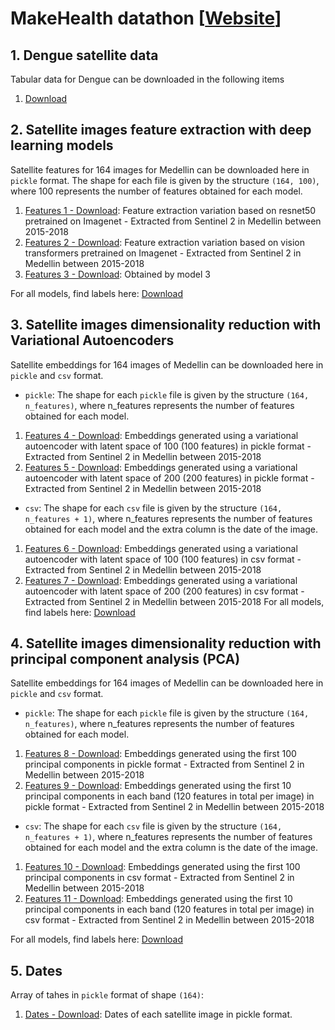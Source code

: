 # MakeHealth datathon [[Website](http://makehealthlatam.com/en/)]

## 1. Dengue satellite data 
Tabular data for Dengue can be downloaded in the following items

1. [Download](addheredata) 


## 2. Satellite images feature extraction with deep learning models

Satellite features for 164 images for Medellin can be downloaded here in `pickle` format. The shape for each file is given by the structure `(164, 100)`, where 100 represents the number of features obtained for each model. 

1. [Features 1 - Download](https://drive.google.com/file/d/1-6z54hbeRyQNDgKG_c1ZMYhadz8kVsha/view?usp=sharing): Feature extraction variation based on resnet50 pretrained on Imagenet - Extracted from Sentinel 2 in Medellin between 2015-2018
2. [Features 2 - Download](https://drive.google.com/file/d/1-LbFSHPsPac9uLlfVzkJvg4f8JobZfLJ/view?usp=sharing): Feature extraction variation based on vision transformers pretrained on Imagenet - Extracted from Sentinel 2 in Medellin between 2015-2018
3. [Features 3 - Download](Download): Obtained by model 3

For all models, find labels here: [Download](https://drive.google.com/file/d/1-RPe1OEqeqvrCedCSIXGRTN6XFYjzHfU/view?usp=sharing)

## 3. Satellite images dimensionality reduction with Variational Autoencoders

Satellite embeddings for 164 images of Medellin can be downloaded here in `pickle` and `csv` format. 
* `pickle`: The shape for each `pickle` file is given by the structure `(164, n_features)`, where n_features represents the number of features obtained for each model.
1. [Features 4 - Download](https://drive.google.com/file/d/1oqbrU0e_86bItrHFD7NA1CRWG0U7Jeqz/view?usp=sharing): Embeddings generated using a variational autoencoder with latent space of 100 (100 features) in pickle format - Extracted from Sentinel 2 in Medellin between 2015-2018
2. [Features 5 - Download](https://drive.google.com/file/d/1lal9d1U5_U268TaqQSrWSyAAauy0Ww-e/view?usp=sharing): Embeddings generated using a variational autoencoder with latent space of 200 (200 features) in pickle format - Extracted from Sentinel 2 in Medellin between 2015-2018

* `csv`: The shape for each `csv` file is given by the structure `(164, n_features + 1)`, where n_features represents the number of features obtained for each model and the extra column is the date of the image.
1. [Features 6 - Download](https://drive.google.com/file/d/17BSXuyThcOxuDSIjsNaHfxJivf1EF30-/view?usp=sharing): Embeddings generated using a variational autoencoder with latent space of 100 (100 features) in csv format - Extracted from Sentinel 2 in Medellin between 2015-2018
2. [Features 7 - Download](https://drive.google.com/file/d/1ERUx6ZWy6fw62xvGdI5CL2gbXa831Izs/view?usp=sharing): Embeddings generated using a variational autoencoder with latent space of 200 (200 features) in csv format - Extracted from Sentinel 2 in Medellin between 2015-2018
For all models, find labels here: [Download](https://drive.google.com/drive/folders/1osVDwwTHJ-lKLaNZtFee7SVB2SVQmZGE?usp=sharing)

## 4. Satellite images dimensionality reduction with principal component analysis (PCA)

Satellite embeddings for 164 images of Medellin can be downloaded here in `pickle` and `csv` format. 
* `pickle`: The shape for each `pickle` file is given by the structure `(164, n_features)`, where n_features represents the number of features obtained for each model.
1. [Features 8 - Download](https://drive.google.com/file/d/1r0r6tZP-D0Zb069iakch7LKj3fZq-xKL/view?usp=sharing): Embeddings generated using the first 100 principal components in pickle format - Extracted from Sentinel 2 in Medellin between 2015-2018
2. [Features 9 - Download](https://drive.google.com/file/d/1dHOCsWQ1ScaLIUETEVESvlU4QwpPjdr_/view?usp=sharing): Embeddings generated using the first 10 principal components in each band (120 features in total per image) in pickle format - Extracted from Sentinel 2 in Medellin between 2015-2018

* `csv`: The shape for each `csv` file is given by the structure `(164, n_features + 1)`, where n_features represents the number of features obtained for each model and the extra column is the date of the image.
1. [Features 10 - Download](https://drive.google.com/file/d/1X-OaYFbhocrhRC3i3OKRj8Pvhn0nENJ_/view?usp=sharing): Embeddings generated using the first 100 principal components in csv format - Extracted from Sentinel 2 in Medellin between 2015-2018
2. [Features 11 - Download](https://drive.google.com/file/d/1kS3uFR5GX6sUBRCaXDbwyY2SYxZDGZkm/view?usp=sharing): Embeddings generated using the first 10 principal components in each band (120 features in total per image) in csv format - Extracted from Sentinel 2 in Medellin between 2015-2018

For all models, find labels here: [Download](https://drive.google.com/drive/folders/1osVDwwTHJ-lKLaNZtFee7SVB2SVQmZGE?usp=sharing)

## 5. Dates
Array of tahes in `pickle` format of shape  `(164)`:
1. [Dates - Download](https://drive.google.com/file/d/1w-P_WqRdy1iUSnCoaRH2-azeDUQROtSr/view?usp=sharing): Dates of each satellite image in pickle format.
